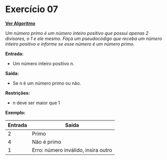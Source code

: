 # Exercício 07

[**Ver Algoritmo**](Algoritmo07.md)

*Um número primo é um número inteiro positivo que possui apenas 2 divisores, o 1 e ele mesmo. Faça um pseudocódigo que receba um número inteiro positivo e informe se esse número é um número primo.*

**Entrada:**
- Um número inteiro positivo n.

**Saída:**
- Se n é um número primo ou não.

**Restrições:**
- n deve ser maior que 1

**Exemplo:**

| Entrada                     | Saída                                    |
| --------------------------- | ---------------------------------------- |
| 2| Primo|
|4|  Não é primo| 
|1| Erro: número inválido, insira outro|